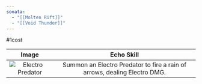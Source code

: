```yaml
---
sonata:
  - "[[Molten Rift]]"
  - "[[Void Thunder]]"
---
```

#1cost

|                                            Image                                            |                                Echo Skill                                 |
| :-----------------------------------------------------------------------------------------: | :-----------------------------------------------------------------------: |
| ![Electro Predator](https://img.game8.co/3883837/0ec2ccd1ae81b740b2457060b2196e98.png/show) | Summon an Electro Predator to fire a rain of arrows, dealing Electro DMG. |
